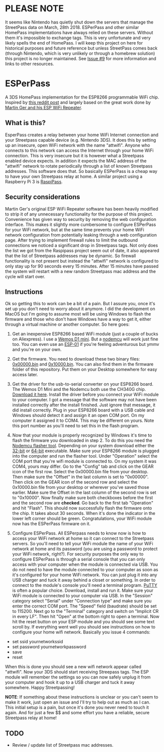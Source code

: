 # PLEASE NOTE
It seems like Nintendo has quietly shut down the servers that manage the StreetPass data on March, 28th 2018. ESPerPass and other similar HomePass implementations have always relied on these servers. Without them it's impossible to exchange tags. This is very unfortunate and very likely spells the end of HomePass. I will keep this project on here for historical purposes and future reference but unless StreetPass comes back (through Nintendo, which is very unlikely or through a homebrew solution) this project is no longer maintained. See [Issue #9](https://github.com/michaelshmitty/esperpass/issues/9) for more information and links to other resources.


# ESPerPass
A 3DS HomePass implementation for the ESP8266 programmable WiFi chip.
Inspired by [this reddit post](https://www.reddit.com/r/3DS/comments/80k0qb/homepass_for_cheap_using_an_esp8266/)
and largely based on the great work done by [Martin Ger and his ESP WiFi Repeater](https://github.com/martin-ger/esp_wifi_repeater).

## What is this?
EsperPass creates a relay between your home WiFi Internet connection and your Streetpass capable device (e.g. Nintendo 3DS). It does this by setting up an insecure, open WiFi network with the name "attwifi". Anyone who connects to this network can access the Internet through your home WiFi connection. This is very insecure but it is however what a Streetpass enabled device expects. In addition it expects the MAC address of the "attwifi" network to rotate periodically through a list of known Streetpass addresses. This software does that.
So basically ESPerPass is a cheap way to have your own Streetpass relay at home.
A similar project using a Raspberry Pi 3 is [RaspiPass](https://github.com/Pinchie/RaspiPass).

## Security considerations
Martin Ger's original ESP WiFi Repeater software has been heavily modified to strip it of any unnecessary functionality for the purpose of this project. Convenience has given way to security by removing the web configuration interface. This makes it slightly more cumbersome to configure ESPerPass for your WiFi network, but at the same time prevents your home WiFi network configuration from potentially leaking through a web configuration page.
After trying to implement firewall rules to limit the outbound connections we noticed a significant drop in Streetpass tags. Not only does the list we got from the Raspipass project seem out of date, it also appeared that the list of Streetpass addresses may be dynamic.
So firewall functionality is not present but instead the "attwifi" network is configured to only stay up for 90 seconds every 15 minutes. After 15 minutes have passed the system will restart with a new random Streetpass mac address and the cycle will start over.

## Instructions
Ok so getting this to work can be a bit of a pain. But I assure you, once it's set up you don't need to worry about it anymore. I did the development on MacOS but I'm going to assume most will be using Windows to flash the firmware and those who don't have Windows have a way to get it, either through a virtual machine or another computer.
So here goes:

1. Get an inexpensive ESP8266 based WiFi module (just a couple of bucks on Aliexpress). I use a [Wemos D1 mini](https://www.aliexpress.com/item/ESP8266-ESP12-ESP-12-WeMos-D1-Mini-WIFI-Dev-Kit-Development-Board-NodeMCU-Lua/32653918483.html). But a [nodemcu](https://www.aliexpress.com/item/1pcs-NodeMCU-V3-Lua-WIFI-module-integration-of-ESP8266-extra-memory-32M-Flash-USB-serial-CH340G/32819683968.html) will work just fine too. You can even use an [ESP-01](https://www.aliexpress.com/item/Free-shipping-Upgraded-version-ESP-01-ESP8266-serial-WIFI-wireless-module-wireless-transceiver-ESP01/32845672436.html) if you're feeling adventurous but ymmv and you're on your own.

2. Get the firmware. You need to download these two binary files: [0x00000.bin](https://github.com/michaelshmitty/esperpass/raw/master/firmware/0x00000.bin) and [0x10000.bin](https://github.com/michaelshmitty/esperpass/raw/master/firmware/0x10000.bin). You can also find them in the firmware folder of this repository. Put them on your Desktop somewhere for easy access later.

3. Get the driver for the usb-to-serial converter on your ESP8266 board. The Wemos D1 Mini and the Nodemcu both use the CH340G chip. [Download it here](https://wiki.wemos.cc/downloads). Install the driver before you connect your WiFi module to your computer. I got a message that the software may not have been installed correctly after the install finished. Just ignore that message, it did install correctly. Plug in your ESP8266 board with a USB cable and Windows should detect it and assign it an open COM port. On my computer it assigned it to COM4. This may be different on yours. Note this port number as you'll need to set this in the flash program.

4. Now that your module is properly recognized by Windows it's time to flash the firmware you downloaded in step 2. To do this you need the [Nodemcu flasher tool](https://github.com/nodemcu/nodemcu-flasher). Depending on your system download either the [32-bit](https://github.com/nodemcu/nodemcu-flasher/raw/master/Win32/Release/ESP8266Flasher.exe) or [64-bit](https://github.com/nodemcu/nodemcu-flasher/raw/master/Win64/Release/ESP8266Flasher.exe) executable. Make sure your ESP8266 module is plugged into the computer and run the flasher tool.
Under "Operation" select the COM port that you're wifi module is connected to. On my system it was COM4, yours may differ. Go to the "Config" tab and click on the GEAR icon of the first row. Select the 0x00000.bin file from your desktop. Then make sure the "Offset" in the last column is set to "0x00000". Then click on the GEAR icon of the second row and select the 0x10000.bin file from your desktop or wherever you've saved those earlier. Make sure the Offset in the last column of the second row is set to "0x10000".
Now finally make sure both checkboxes before the first and the second row are **checked**. Go back to the first tab "Operation" and hit "Flash". This should now successfully flash the firmware onto the chip. It takes about 30 seconds. When it's done the indicator in the lower left corner should be green. Congratulations, your WiFi module now has the ESPerPass firmware on it.
5. Configure ESPerPass. All ESPerpass needs to know now is how to access your WiFi network at home so it can connect to the Streetpass servers. So you'll need to tell your WiFi module the name of your WiFi network at home and its password (you are using a password to protect your WiFi network, right?). For security purposes the only way to configure ESPerPass is through a serial console that you can only access with your computer when the module is connected via USB. You do not need to have the module connected to your computer as soon as it's configured for your home WiFi network. You can just plug it into any USB charger and tuck it away behind a closet or something.
In order to connect to the module's console you'll need a terminal program. [PuTTY](https://www.chiark.greenend.org.uk/~sgtatham/putty/latest.html) is often a popular choice. Download, install and run it. Make sure your WiFi module is connected to your computer via USB. In the "Session" category select "Serial" under "Connection type" and make sure you enter the correct COM port. The "Speed" field (baudrate) should be set to 115200. Next go to the "Terminal" category and switch on "Implicit CR in every LF". Then hit "Open" at the bottom right to open a terminal. Now hit the reset button on your ESP module and you should see some text scroll by. If everything went well you should see instructions on how to configure your home wifi network. Basically you issue 4 commands:
* set ssid yournetworkssid
* set password yournetworkpassword
* save
* reset

When this is done you should see a new wifi network appear called "attwifi". Now your 3DS should start receiving Streepass tags.
The ESP module will remember the settings so you can now safely unplug it from your computer and hook it up to a USB charger and tuck it away somewhere. Happy Streetpassing!

**NOTE**: If something about these instructions is unclear or you can't seem to make it work, just open an issue and I'll try to help out as much as I can. This initial setup is a pain, but once it's done you never need to touch it again. And for just a few $$ and some effort you have a reliable, secure Streetpass relay at home!

## TODO
* Review / update list of Streetpass mac addresses.
